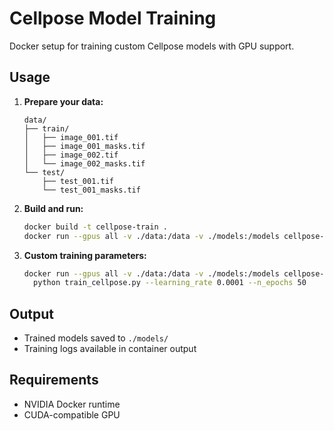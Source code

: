 # Cellpose Model Training

Docker setup for training custom Cellpose models with GPU support.

## Usage

1. **Prepare your data:**
   ```
   data/
   ├── train/
   │   ├── image_001.tif
   │   ├── image_001_masks.tif
   │   ├── image_002.tif
   │   └── image_002_masks.tif
   └── test/
       ├── test_001.tif
       └── test_001_masks.tif
   ```

2. **Build and run:**
   ```bash
   docker build -t cellpose-train .
   docker run --gpus all -v ./data:/data -v ./models:/models cellpose-train
   ```

3. **Custom training parameters:**
   ```bash
   docker run --gpus all -v ./data:/data -v ./models:/models cellpose-train \
     python train_cellpose.py --learning_rate 0.0001 --n_epochs 50
   ```

## Output

- Trained models saved to `./models/`
- Training logs available in container output

## Requirements

- NVIDIA Docker runtime
- CUDA-compatible GPU